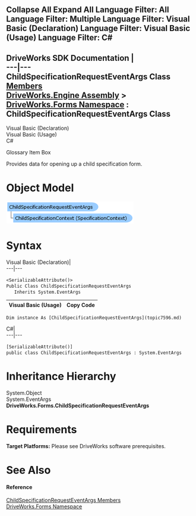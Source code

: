Collapse All Expand All Language Filter: All  Language Filter: Multiple  Language Filter: Visual Basic (Declaration) Language Filter: Visual Basic (Usage) Language Filter: C#  
---  
DriveWorks SDK Documentation  |   
---|---  
ChildSpecificationRequestEventArgs Class   
[Members](topic7597.md)   
[DriveWorks.Engine Assembly](topic2156.md) > [DriveWorks.Forms Namespace](topic7266.md) : ChildSpecificationRequestEventArgs Class  
---  
  
Visual Basic (Declaration)    
Visual Basic (Usage)    
C# 

Glossary Item Box

Provides data for opening up a child specification form. 

# Object Model

![](dotnetdiagramimages/image400.png)

# Syntax

Visual Basic (Declaration)|   
---|---  
      
    
    <SerializableAttribute()>
    Public Class ChildSpecificationRequestEventArgs 
       Inherits System.EventArgs  
  
Visual Basic (Usage)| Copy Code  
---|---  
      
    
    Dim instance As [ChildSpecificationRequestEventArgs](topic7596.md)  
  
C#|   
---|---  
      
    
    [SerializableAttribute()]
    public class ChildSpecificationRequestEventArgs : System.EventArgs   
  
# Inheritance Hierarchy

System.Object  
System.EventArgs  
**DriveWorks.Forms.ChildSpecificationRequestEventArgs**  


# Requirements

**Target Platforms:** Please see DriveWorks software prerequisites.

# See Also

#### Reference

[ChildSpecificationRequestEventArgs Members](topic7597.md)   
[DriveWorks.Forms Namespace](topic7266.md)



